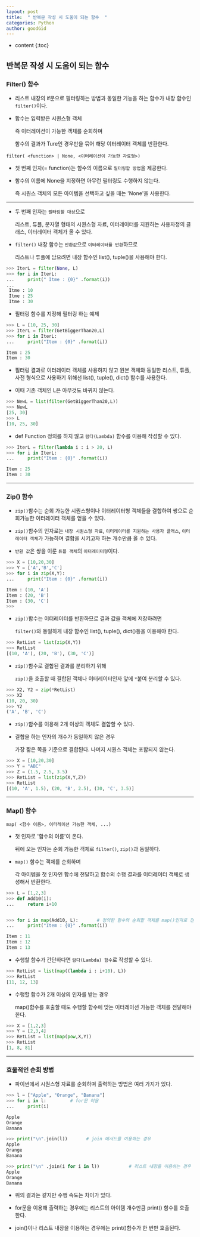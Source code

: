 ```yaml
---
layout: post
title:  " 반복문 작성 시 도움이 되는 함수  "
categories: Python
author: goodGid
---
```

* content
{:toc}

## 반복문 작성 시 도움이 되는 함수

### Filter() 함수

* 리스트 내장의 if문으로 필터링하는 방법과 동일한 기능을 하는 함수가 내장 함수인 `filter()`이다.

* 함수는 입력받은 시퀀스형 객체 

  즉 이터레이션이 가능한 객체를 순회하며 
  
  함수의 결과가 Ture인 경우만을 묶어 해당 이터레이터 객체를 반환한다.

```
filter( <function> | None, <이터레이션이 가능한 자료형>)
```

* 첫 번째 인자(= function)는 함수의 이름으로 `필터링할 방법`을 제공한다.

* 함수의 이름에 None을 지정하면 아무런 필터링도 수행하지 않는다. 
 
  즉 시퀀스 객체의 모든 아이템을 선택하고 싶을 때는 'None'을 사용한다.

---


* 두 번째 인자는 `필터링할 대상`으로 

  리스트, 튜플, 문자열 형태의 시퀀스형 자료, 이터레이터를 지원하는 사용자정의 클래스, 이터레이터 객체가 올 수 있다.

* `filter()` 내장 함수는 `반환값`으로 `이터레이터를 반환`하므로 

  리스트나 튜플에 담으려면 내장 함수인 list(), tuple()을 사용해야 한다.


``` python
>>> IterL = filter(None, L)
>>> for i in IterL:
...     print(" Itme : {0}" .format(i))
... 
 Itme : 10
 Itme : 25
 Itme : 30
```

* 필터링 함수를 지정해 필터링 하는 예제

``` python
>>> L = [10, 25, 30]
>>> IterL = filter(GetBiggerThan20,L)
>>> for i in IterL:
...     print("Item : {0}" .format(i))

Item : 25
Item : 30
```

*  필터링 결과로 이터레이터 객체를 사용하지 않고 원본 객체와 동일한 리스트, 튜플, 사전 형식으로 사용하기 위해선 list(), tuple(), dict() 함수를 사용한다.

* 이때 기존 객체인 L은 아무것도 바뀌지 않는다.

``` python
>>> NewL = list(filter(GetBiggerThan20,L))
>>> NewL
[25, 30]
>>> L
[10, 25, 30]
```

* def Function 정의를 하지 않고 `람다(Lambda)` 함수를 이용해 작성할 수 있다.

``` python
>>> IterL = filter(lambda i : i > 20, L)
>>> for i in IterL:
...     print("Item : {0}" .format(i))

Item : 25
Item : 30
```

---

### Zip() 함수

* `zip()`함수는 순회 가능한 시퀀스형이나 이터레이터형 객체들을 결합하여 쌍으로 순회가능한 이터레이터 객체를 얻을 수 있다.

* `zip()`함수의 인자로는 `내장 시퀀스형 자료`, `이터레이터를 지원하는 사용자 클래스`, `이터레이터 객체`가 가능하며 결합을 시키고자 하는 개수만큼 올 수 있다.

* `반환 값`은 쌍을 이룬 `튜플 객체`의 `이터레이터형`이다.

``` python
>>> X = [10,20,30]
>>> Y = ['A','B','C']
>>> for i in zip(X,Y):
...     print("Item : {0}" .format(i))

Item : (10, 'A')
Item : (20, 'B')
Item : (30, 'C')
>>> 

```

* `zip()`함수는 이터레이터를 반환하므로 결과 값을 객체에 저장하려면 

  `filter()`와 동일하게 내장 함수인 list(), tuple(), dict()등을 이용해야 한다.

``` python
>>> RetList = list(zip(X,Y))
>>> RetList
[(10, 'A'), (20, 'B'), (30, 'C')]
```

* `zip()`함수로 결합된 결과를 분리하기 위해 

  `zip()`을 호출할 때 결합된 객체나 이터레이터인자 앞에 `*`붙여 분리할 수 있다.

``` python
>>> X2, Y2 = zip(*RetList)
>>> X2
(10, 20, 30)
>>> Y2
('A', 'B', 'C')
```

* `zip()`함수를 이용해 2개 이상의 객체도 결합할 수 있다.

* 결합을 하는 인자의 개수가 동일하지 않은 경우 

  가장 짧은 쪽을 기준으로 결합된다. 나머지 시퀀스 객체는 포함되지 않는다.

``` python
>>> X = [10,20,30]
>>> Y = "ABC"
>>> Z = (1.5, 2.5, 3.5)
>>> RetList = list(zip(X,Y,Z))
>>> RetList
[(10, 'A', 1.5), (20, 'B', 2.5), (30, 'C', 3.5)]
```

---

### Map() 함수

```
map( <함수 이름>, 이터레이션 가능한 객체, ...)
```

* 첫 인자로 '함수의 이름'이 온다. 

  뒤에 오는 인자는 순회 가능한 객체로 `filter()`, `zip()`과 동일하다.

* `map()` 함수는 객체를 순회하며 

  각 아이템을 첫 인자인 함수에 전달하고 함수의 수행 결과를 이터레이터 객체로 생성해서 반환한다.

``` python
>>> L = [1,2,3]
>>> def Add10(i):
...     return i+10


>>> for i in map(Add10, L):       # 정의한 함수와 순회할 객체를 map()인자로 전달한다.
...     print("Item : {0}" .format(i))

Item : 11
Item : 12
Item : 13
```

* 수행할 함수가 간단하다면 `람다(Lambda) 함수`로 작성할 수 있다.

``` python
>>> RetList = list(map((lambda i : i+10), L))
>>> RetList
[11, 12, 13]
```

* 수행할 함수가 2개 이상의 인자를 받는 경우

  map()함수를 호출할 때도 수행할 함수에 맞는 이터레이션 가능한 객체를 전달해야 한다.

``` python
>>> X = [1,2,3]
>>> Y = [2,3,4]
>>> RetList = list(map(pow,X,Y))
>>> RetList
[1, 8, 81]
```

---

### 효울적인 순회 방법

* 파이썬에서 시퀀스형 자료를 순회하며 출력하는 방법은 여러 가지가 있다.


``` python
>>> l = ["Apple", "Orange", "Banana"]
>>> for i in l:         # for문 이용
...     print(i)

Apple
Orange
Banana

>>> print("\n".join(l))       # join 메서드를 이용하는 경우
Apple
Orange
Banana

>>> print("\n" .join(i for i in l))           # 리스트 내장을 이용하는 경우
Apple
Orange
Banana
```

* 위의 결과는 같지만 수행 속도는 차이가 있다.

* for문을 이용해 출력하는 경우에는 리스트의 아이템 개수만큼 print() 함수를 호출한다.

* join()이나 리스트 내장을 이용하는 경우에는 print()함수가 한 번만 호출된다.

